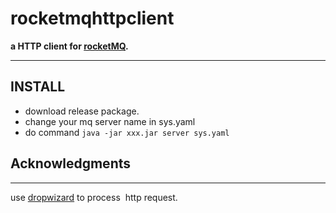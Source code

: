 # rocketmqhttpclient
**a HTTP client for [rocketMQ](https://github.com/apache/incubator-rocketmq "RocketMQ is a low latency, reliable, scalable, easy to use message oriented middleware born from alibaba massive messaging business.").**
 
 ------
## INSTALL

  - download release package.
  - change your mq server name in sys.yaml
  - do command ` java -jar xxx.jar server sys.yaml `


## Acknowledgments
-----------
  use [dropwizard](https://github.com/dropwizard/dropwizard "Dropwizard is a sneaky way of making fast Java web applications.") to process
  http request.

